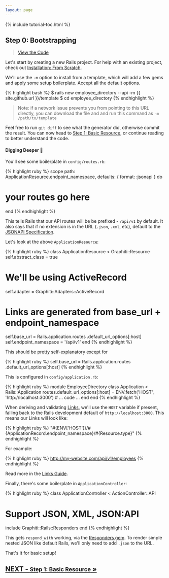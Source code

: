 ```yaml
---
layout: page
---
```


{% include tutorial-toc.html %}

<div markdown="1" class="col-md-8">

## Step 0: Bootstrapping

> [View the Code](https://github.com/graphiti-api/employee_directory/commit/e2552ce212c68b41a3eb8161deb822fff3e159d6)

Let's start by creating a new Rails project. For help with an existing
project, check out [Installation: From
Scratch]({{site.github.url}}/guides/getting-started/installation).

We'll use the `-m` option to install from a template, which will add a few gems and apply some setup boilerplate. Accept all the default options.

{% highlight bash %}
$ rails new employee_directory --api -m {{ site.github.url }}/template
$ cd employee_directory
{% endhighlight %}

> Note: if a network issue prevents you from pointing to this URL directly, you can download the file and and run this command as `-m /path/to/template`

Feel free to run `git diff` to see what the generator did, otherwise commit the result. You can now head to [Step 1: Basic Resource]({{site.github.url}}/tutorial/step_1), or continue reading to better understand the code.

#### Digging Deeper 🧐

You'll see some boilerplate in `config/routes.rb`:

{% highlight ruby %}
scope path: ApplicationResource.endpoint_namespace, defaults: { format: :jsonapi } do
  # your routes go here
end
{% endhighlight %}

This tells Rails that our API routes will be be prefixed - `/api/v1` by default. It also
says that if no extension is in the URL (`.json`, `.xml`, etc), default
to the [JSONAPI Specification](http://jsonapi.org).

Let's look at the above `ApplicationResource`:

{% highlight ruby %}
class ApplicationResource < Graphiti::Resource
  self.abstract_class = true

  # We'll be using ActiveRecord
  self.adapter = Graphiti::Adapters::ActiveRecord

  # Links are generated from base_url + endpoint_namespace
  self.base_url = Rails.application.routes
    .default_url_options[:host]
  self.endpoint_namespace = '/api/v1'
end
{% endhighlight %}

This should be pretty self-explanatory except for

{% highlight ruby %}
self.base_url = Rails.application.routes
  .default_url_options[:host]
{% endhighlight %}

This is configured in `config/application.rb`:

{% highlight ruby %}
module EmployeeDirectory
  class Application < Rails::Application
    routes.default_url_options[:host] = ENV.fetch('HOST', 'http://localhost:3000')
    # ... code ...
  end
end
{% endhighlight %}

When deriving and validating [Links]({{site.github.url}}/guides/links), we'll use the `HOST` variable if
present, falling back to the Rails development default of
`http://localhost:3000`. This means our Links will look like:

{% highlight ruby %}
"#{ENV['HOST']}/#{ApplicationRecord.endpoint_namespace}/#{Resource.type}"
{% endhighlight %}

For example:

{% highlight ruby %}
http://my-website.com/api/v1/employees
{% endhighlight %}

Read more in the [Links Guide]({{site.github.url}}/guides/links).

Finally, there's some boilerplate in `ApplicationController`:

{% highlight ruby %}
class ApplicationController < ActionController::API
  # Support JSON, XML, JSON:API
  include Graphiti::Rails::Responders
end
{% endhighlight %}

This gets `respond_with` working, via the [Responders gem](https://github.com/plataformatec/responders). To render simple nested JSON like default Rails, we'll only need to add `.json` to the URL.

That's it for basic setup!

</div>

<div class="clearfix">
  <h2 id="next">
    <a href="{{site.github.url}}/tutorial/step_1">
      NEXT -
      <small>Step 1: Basic Resource</small>
      &raquo;
    </a>
  </h2>
</div>
